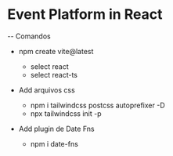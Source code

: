 # Event Platform in React

-- Comandos
*  npm create vite@latest
    - select react
    - select react-ts

* Add arquivos css
    - npm i tailwindcss postcss autoprefixer -D
    - npx tailwindcss init -p       

* Add plugin de Date Fns
    - npm i date-fns 